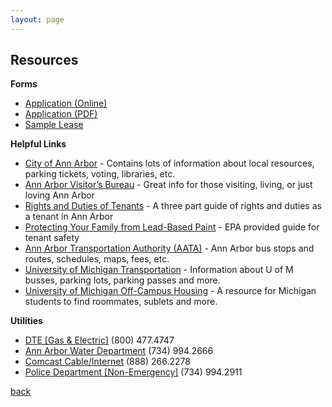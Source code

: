 ```yaml
---
layout: page
---
```


## Resources


**Forms**<br/>

* [Application (Online)](/onlineapplication)
* [Application (PDF)](/assets/Application_doc.pdf)
* [Sample Lease](/assets/Sample_Lease.pdf)

**Helpful Links**<br/>

* [City of Ann Arbor](https://www.a2gov.org/Pages/default.aspx) - Contains lots of information about local resources, parking tickets, voting, libraries, etc.<br/>
* [Ann Arbor Visitor&#8217;s Bureau](http://www.visitannarbor.org/) - Great info for those visiting, living, or just loving Ann Arbor<br/>
* [Rights and Duties of Tenants](/assets/rights-and-duties.pdf) - A three part guide of rights and duties as a tenant in Ann Arbor<br/>
* [Protecting Your Family from Lead-Based Paint](/assets/Lead-based-paint.pdf) - EPA provided guide for tenant safety<br/>
* [Ann Arbor Transportation Authority (AATA)](http://www.theride.org/) - Ann Arbor bus stops and routes, schedules, maps, fees, etc.<br/>
* [University of Michigan Transportation](https://ltp.umich.edu/transit/routes.php) - Information about U of M busses, parking lots, parking passes and more.<br/>
* [University of Michigan Off-Campus Housing](https://offcampushousing.umich.edu/resource) - A resource for Michigan students to find roommates, sublets and more.<br/>

**Utilities**<br/>

* [DTE [Gas & Electric]](https://newlook.dteenergy.com/wps/wcm/connect/dte-web/home) (800) 477.4747<br/>
* [Ann Arbor Water Department](https://www.a2gov.org/services/water-billing/pages/default.aspx) (734) 994.2666<br/>
* [Comcast Cable/Internet](https://my.xfinity.com/?cid=cust) (888) 266.2278<br/>
* [Police Department [Non-Emergency]](https://www.a2gov.org/departments/police/Pages/default.aspx) (734) 994.2911<br/>

[back](./)
